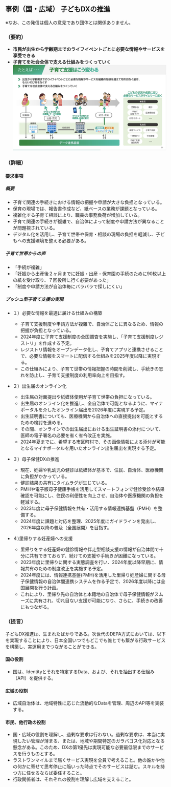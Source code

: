 ## 事例（国・広域） 子どもDXの推進
※なお、この発信は個人の意見であり団体とは関係ありません。

### （要約）
- <B>市民が出生から学齢期までのライフイベントごとに必要な情報やサービスを享受できる
- 子育てを社会全体で支える仕組みをつくっていく</B>
![](../images/sam03_子育て.png)

### （詳細）
#### 要求事項
##### 概要
- 子育て関連の手続きにおける情報の把握や申請が大きな負担となっている。
- 保育の現場では、報告書作成など、紙ベースの業務が課題となっている。
- 複雑化する子育て相談により、職員の事務負荷が増加している。
- 子育て関連の手続きが複雑で、自治体によって制度や申請方法が異なることが問題視されている。
- デジタル化を活用し、子育て世帯や保育・相談の現場の負担を軽減し、子どもへの支援環境を整える必要がある。

##### 子育て世帯からの声
- 「手続が複雑」
- 「妊娠から出産後２ヶ月までに妊娠・出産・保育園の手続のために90枚以上の紙を受け取り、７回役所に行く必要があった」
- 「制度や申請方法が自治体毎にバラバラで探しにくい」

##### プッシュ型子育て支援の実現
- １）必要な情報を最適に届ける仕組みの構築
  - 子育て支援制度や申請方法が複雑で、自治体ごとに異なるため、情報の把握が負担となっている。
  - 2024年度に子育て支援制度の全国調査を実施し、「子育て支援制度レジストリ」を作成する予定。
  - レジストリ情報をオープンデータ化し、子育てアプリと連携させることで、必要な情報をスマートに配信する仕組みを2025年度以降に実現する。
  - この仕組みにより、子育て世帯の情報把握の時間を削減し、手続きの忘れを防止し、子育て支援制度の利用率向上を目指す。

- ２）出生届のオンライン化
  - 出生届の対面提出や紙媒体使用が子育て世帯の負担になっている。
  - 出生届のオンライン化を推進し、全自治体で可能となるように、マイナポータルを介したオンライン届出を2026年度に実現する予定。
  - 出生証明書についても、医療機関から自治体への直接提出を可能とするための検討を進める。
  - その間、オンラインでの出生届出における出生証明書の添付について、医師の電子署名の必要を省く省令改正を実施。
  - 2024年夏までに、希望する市区町村で、その画像情報による添付が可能となるマイナポータルを用いたオンライン出生届出を実現する予定。

- ３）母子保健DXの推進
  - 現在、妊婦や乳幼児の健診は紙媒体が基本で、住民、自治体、医療機関に負担がかかっている。
  - 健診結果の共有にタイムラグが生じている。
  - PMHや電子版母子健康手帳を活用してスマートフォンで健診受診や結果確認を可能にし、住民の利便性を向上させ、自治体や医療機関の負担を軽減する。
  - 2023年度に母子保健情報を共有・活用する情報連携基盤（PMH）を整備する。
  - 2024年度に課題と対応を整理、2025年度にガイドラインを発出し、2026年度以降の普及（全国展開）を目指す。

- ４)里帰りする妊産婦への支援
    - 里帰りをする妊産婦の健診情報や伴走型相談支援の情報が自治体間で十分に共有できておらず、続けての支援や手続きが困難になっている。
    - 2023年度に里帰りに関する実態調査を行い、2024年度以降早期に、情報共有のための制度改正を実施する予定。
    - 2024年度には、情報連携基盤(PMH)を活用した里帰り妊産婦に関する母子保健情報の自治体間連携システムを作る予定で、2026年度以降には全国展開を行う計画。
    - これにより、里帰り先の自治体と本籍地の自治体で母子保健情報がスムーズに共有され、切れ目ない支援が可能になり、さらに、手続きの改善にもつながる。

### （提言）
子どもDX推進は、生まれたばかりである。次世代のDEPA方式においては、以下を実現することにより、日本全国いつでもどこでも誰とでも繋がる行政サービスを構築し、実運用までつながることができる。

#### 国の役割
- 国は、Identityとそれを特定するData、および、それを抽出する仕組み（API）を提供する。
#### 広域の役割
- 広域自治体は、地域特性に応じた流動的なDataを管理、周辺のAPI等を実装する。
#### 市民、他行政の役割
- 国・広域の役割を理解し、過剰な要求は行わない。過剰な要求は、本当に実現したい管理が薄まる、または、地域や期間特定のガラバゴス化対応となる懸念がある。このため、DXの第1優先は実現可能な必要最低限までのサービスを行うものとする。
- ラストワンマイルまで届くサービス実現を全員で考えること。他の誰かや他の何かに寄せて思考停止に陥いった時点でそのサービスは詰む。スキルを持つ方に任せるならば委任すること。
- 行政関係者は、それぞれの役割を理解し広域を支えること。

